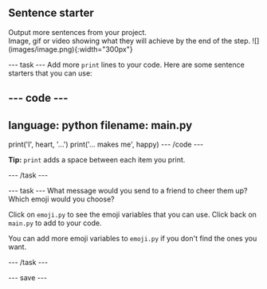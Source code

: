 ## Sentence starter

<div style="display: flex; flex-wrap: wrap">
<div style="flex-basis: 200px; flex-grow: 1; margin-right: 15px;">
Output more sentences from your project.
</div>
<div>
Image, gif or video showing what they will achieve by the end of the step. ![](images/image.png){:width="300px"}
</div>
</div>


--- task ---
Add more `print` lines to your code. Here are some sentence starters that you can use:

--- code ---
---
language: python
filename: main.py
---
print('I', heart, '...')
print('... makes me', happy)
--- /code ---

**Tip:** `print` adds a space between each item you print. 

--- /task ---

--- task ---
What message would you send to a friend to cheer them up? Which emoji would you choose?

Click on `emoji.py` to see the emoji variables that you can use. Click back on `main.py` to add to your code.

You can add more emoji variables to `emoji.py` if you don't find the ones you want.

--- /task ---

--- save ---
